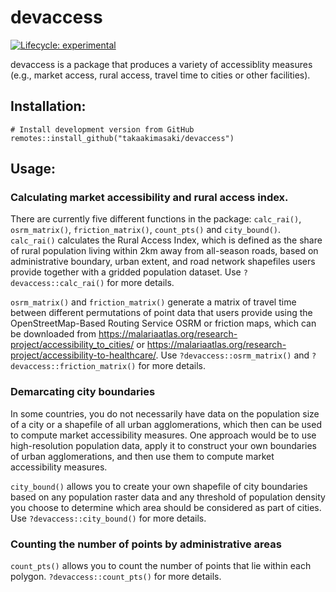 # devaccess

<!-- badges: start -->

[![Lifecycle:
experimental](https://img.shields.io/badge/lifecycle-experimental-orange.svg)](https://www.tidyverse.org/lifecycle/#experimental)
<!-- badges: end -->

devaccess is a package that produces a variety of accessiblity measures (e.g., market access, rural access, travel time to cities or other facilities).

## Installation:

    # Install development version from GitHub
    remotes::install_github("takaakimasaki/devaccess")

## Usage:
### Calculating market accessibility and rural access index.
There are currently five different functions in the package: `calc_rai()`, `osrm_matrix()`, `friction_matrix()`, `count_pts()` and `city_bound()`. `calc_rai()` calculates the Rural Access Index, which is defined as the share of rural population living within 2km away from all-season roads, based on administrative boundary, urban extent, and road network shapefiles users provide together with a gridded population dataset. Use  `?devaccess::calc_rai()` for more details.

`osrm_matrix()` and `friction_matrix()` generate a matrix of travel time between different permutations of point data that users provide using the OpenStreetMap-Based Routing Service OSRM or friction maps, which can be downloaded from https://malariaatlas.org/research-project/accessibility_to_cities/ or https://malariaatlas.org/research-project/accessibility-to-healthcare/. Use  `?devaccess::osrm_matrix()` and `?devaccess::friction_matrix()` for more details.

### Demarcating city boundaries
In some countries, you do not necessarily have data on the population size of a city or a shapefile of all urban agglomerations, which then can be used to compute market accessibility measures. One approach would be to use high-resolution population data, apply it to construct your own boundaries of urban agglomerations, and then use them to compute market accessibility measures. 

`city_bound()` allows you to create your own shapefile of city boundaries based on any population raster data and any threshold of population density you choose to determine which area should be considered as part of cities. Use `?devaccess::city_bound()` for more details.

### Counting the number of points by administrative areas
`count_pts()` allows you to count the number of points that lie within each polygon. `?devaccess::count_pts()` for more details.
